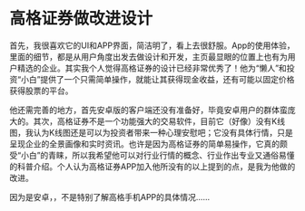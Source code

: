 # 高格证券做改进设计

首先，我很喜欢它的UI和APP界面，简洁明了，看上去很舒服。App的使用体验，里面的细节，都是从用户角度出发去做设计和开发，主页最显眼的位置上也有为用户精选的企业。其实我个人觉得高格证券的设计已经非常优秀了！他为“懒人”和投资“小白”提供了一个只需简单操作，就能让其获得现金收益，还有可能以固定价格获得股票的平台。

他还需完善的地方，首先安卓版的客户端还没有准备好，毕竟安卓用户的群体蛮庞大的。其次，高格证券不是一个功能强大的交易软件，目前它（好像）没有K线图，我认为K线图还是可以为投资者带来一种心理安慰吧；它没有具体行情，只是呈现企业的全景画像和实时资讯。也许是因为高格证券的简单易操作，它真的颇受“小白”的青睐，所以我希望他可以对行业行情的概念、行业作出专业又通俗易懂的科普介绍。个人认为高格证券APP加入他所没有的以上提到的点，是我为他做的改进。

因为是安卓，，不是特别了解高格手机APP的具体情况……